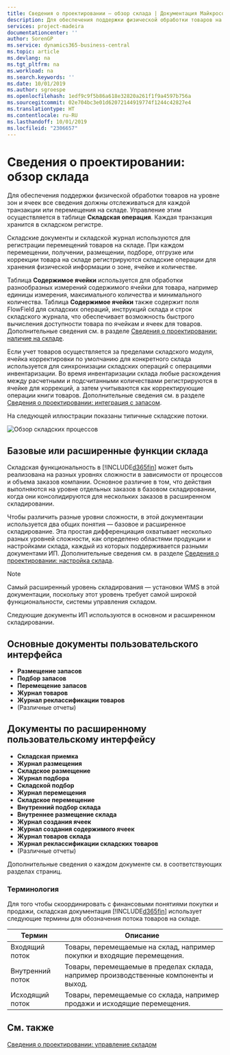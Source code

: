 ```yaml
---
title: Сведения о проектировании — обзор склада | Документация Майкрософт
description: Для обеспечения поддержки физической обработки товаров на уровне зон и ячеек все сведения должны отслеживаться для каждой транзакции или перемещения на складе. Управление этим осуществляется в таблице **Складская операция**. Каждая транзакция хранится в складском регистре.
services: project-madeira
documentationcenter: ''
author: SorenGP
ms.service: dynamics365-business-central
ms.topic: article
ms.devlang: na
ms.tgt_pltfrm: na
ms.workload: na
ms.search.keywords: ''
ms.date: 10/01/2019
ms.author: sgroespe
ms.openlocfilehash: 1edf9c9f5b86a618e32820a261f1f9a4597b756a
ms.sourcegitcommit: 02e704bc3e01d62072144919774f1244c42827e4
ms.translationtype: HT
ms.contentlocale: ru-RU
ms.lasthandoff: 10/01/2019
ms.locfileid: "2306657"
---
```

# <a name="design-details-warehouse-overview"></a>Сведения о проектировании: обзор склада
Для обеспечения поддержки физической обработки товаров на уровне зон и ячеек все сведения должны отслеживаться для каждой транзакции или перемещения на складе. Управление этим осуществляется в таблице **Складская операция**. Каждая транзакция хранится в складском регистре.  

Складские документы и складской журнал используются для регистрации перемещений товаров на складе. При каждом перемещении, получении, размещении, подборе, отгрузке или коррекции товара на складе регистрируются складские операции для хранения физической информации о зоне, ячейке и количестве.

Таблица **Содержимое ячейки** используется для обработки разнообразных измерений содержимого ячейки для товара, например единицы измерения, максимального количества и минимального количества. Таблица **Содержимое ячейки** также содержит поля FlowField для складских операций, инструкций склада и строк складского журнала, что обеспечивает возможность быстрого вычисления доступности товара по ячейкам и ячеек для товаров. Дополнительные сведения см. в разделе [Сведения о проектировании: наличие на складе](design-details-availability-in-the-warehouse.md).  

Если учет товаров осуществляется за пределами складского модуля, ячейка корректировки по умолчанию для конкретного склада используется для синхронизации складских операций с операциями инвентаризации. Во время инвентаризации склада любые расхождения между расчетными и подсчитанными количествами регистрируются в ячейке для коррекций, а затем учитываются как корректирующие операции книги товаров. Дополнительные сведения см. в разделе [Сведения о проектировании: интеграция с запасом](design-details-integration-with-inventory.md).  

На следующей иллюстрации показаны типичные складские потоки.  

![Обзор складских процессов](media/design_details_warehouse_management_overview.png "Обзор складских процессов")  

## <a name="basic-or-advanced-warehousing"></a>Базовые или расширенные функции склада  
Складская функциональность в [!INCLUDE[d365fin](includes/d365fin_md.md)] может быть реализована на разных уровнях сложности в зависимости от процессов и объема заказов компании. Основное различие в том, что действия выполняются на уровне отдельных заказов в базовом складировании, когда они консолидируются для нескольких заказов в расширенном складировании.  

 Чтобы различить разные уровни сложности, в этой документации используется два общих понятия — базовое и расширенное складирование. Эта простая дифференциация охватывает несколько разных уровней сложности, как определено областями продукции и настройками склада, каждый из которых поддерживается разными документами ИП. Дополнительные сведения см. в разделе [Сведения о проектировании: настройка склада](design-details-warehouse-setup.md).  

> [!NOTE]  
>  Самый расширенный уровень складирования — установки WMS в этой документации, поскольку этот уровень требует самой широкой функциональности, системы управления складом.  

 Следующие документы ИП используются в основном и расширенном складировании.  

## <a name="basic-ui-documents"></a>Основные документы пользовательского интерфейса  

-   **Размещение запасов**  
-   **Подбор запасов**  
-   **Перемещение запасов**  
-   **Журнал товаров**  
-   **Журнал реклассификации товаров**  
-   (Различные отчеты)  

## <a name="advanced-ui-documents"></a>Документы по расширенному пользовательскому интерфейсу  

-   **Складская приемка**  
-   **Журнал размещения**  
-   **Складское размещение**  
-   **Журнал подбора**  
-   **Складской подбор**  
-   **Журнал перемещения**  
-   **Складское перемещение**  
-   **Внутренний подбор склада**  
-   **Внутреннее размещение склада**  
-   **Журнал создания ячеек**  
-   **Журнал создания содержимого ячеек**  
-   **Журнал товаров склада**  
-   **Журнал реклассификации складских товаров**  
-   (Различные отчеты)  

Дополнительные сведения о каждом документе см. в соответствующих разделах страниц.  

### <a name="terminology"></a>Терминология  
Для того чтобы скоординировать с финансовыми понятиями покупки и продажи, складская документация [!INCLUDE[d365fin](includes/d365fin_md.md)] использует следующие термины для обозначения потока товаров на складе.  

|Термин|Описание|  
|----------|---------------------------------------|  
|Входящий поток|Товары, перемещаемые на склад, например покупки и входящие перемещения.|  
|Внутренний поток|Товары, перемещаемые в пределах склада, например производственные компоненты и выход.|  
|Исходящий поток|Товары, перемещаемые со склада, например продажи и исходящие перемещения.|  

## <a name="see-also"></a>См. также  
 [Сведения о проектировании: управление складом](design-details-warehouse-management.md)
